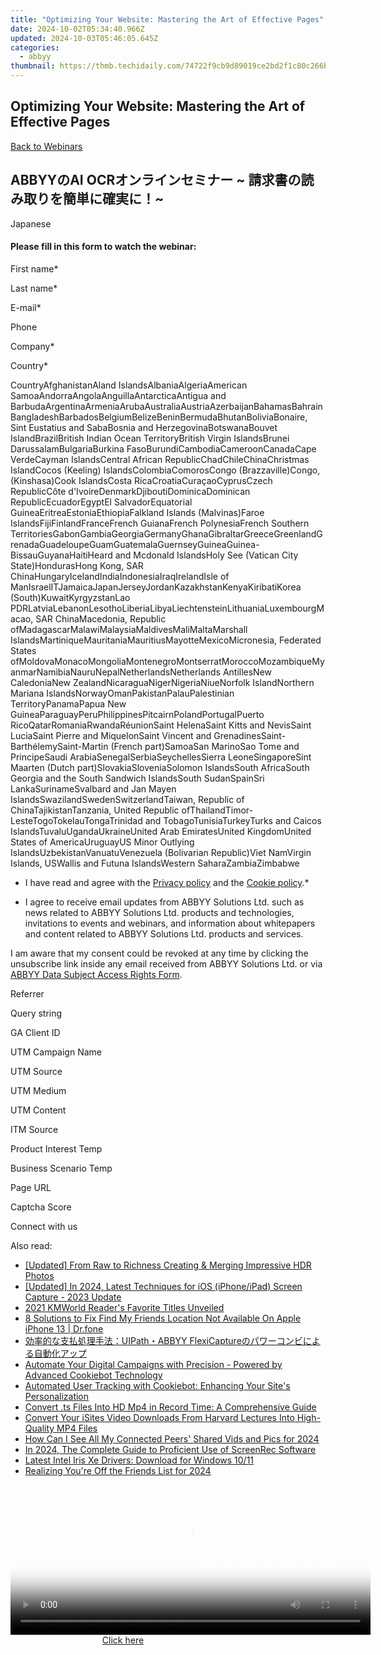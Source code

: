 ```yaml
---
title: "Optimizing Your Website: Mastering the Art of Effective Pages"
date: 2024-10-02T05:34:40.966Z
updated: 2024-10-03T05:46:05.645Z
categories:
  - abbyy
thumbnail: https://thmb.techidaily.com/74722f9cb9d89019ce2bd2f1c80c266bfc2adc6c2152da5539a4a5d5cb3e57e3.jpg
---
```


## Optimizing Your Website: Mastering the Art of Effective Pages

[Back to Webinars](https://tools.techidaily.com/abbyy/products/)

## ABBYYのAI OCRオンラインセミナー \~ 請求書の読み取りを簡単に確実に！\~

Japanese

#### Please fill in this form to watch the webinar:

First name\*

Last name\*

E-mail\*

Phone

Company\*

Сountry\*

СountryAfghanistanAland IslandsAlbaniaAlgeriaAmerican SamoaAndorraAngolaAnguillaAntarcticaAntigua and BarbudaArgentinaArmeniaArubaAustraliaAustriaAzerbaijanBahamasBahrainBangladeshBarbadosBelgiumBelizeBeninBermudaBhutanBoliviaBonaire, Sint Eustatius and SabaBosnia and HerzegovinaBotswanaBouvet IslandBrazilBritish Indian Ocean TerritoryBritish Virgin IslandsBrunei DarussalamBulgariaBurkina FasoBurundiCambodiaCameroonCanadaCape VerdeCayman IslandsCentral African RepublicChadChileChinaChristmas IslandCocos (Keeling) IslandsColombiaComorosCongo (Brazzaville)Congo, (Kinshasa)Cook IslandsCosta RicaCroatiaCuraçaoCyprusCzech RepublicCôte d'IvoireDenmarkDjiboutiDominicaDominican RepublicEcuadorEgyptEl SalvadorEquatorial GuineaEritreaEstoniaEthiopiaFalkland Islands (Malvinas)Faroe IslandsFijiFinlandFranceFrench GuianaFrench PolynesiaFrench Southern TerritoriesGabonGambiaGeorgiaGermanyGhanaGibraltarGreeceGreenlandGrenadaGuadeloupeGuamGuatemalaGuernseyGuineaGuinea-BissauGuyanaHaitiHeard and Mcdonald IslandsHoly See (Vatican City State)HondurasHong Kong, SAR ChinaHungaryIcelandIndiaIndonesiaIraqIrelandIsle of ManIsraelITJamaicaJapanJerseyJordanKazakhstanKenyaKiribatiKorea (South)KuwaitKyrgyzstanLao PDRLatviaLebanonLesothoLiberiaLibyaLiechtensteinLithuaniaLuxembourgMacao, SAR ChinaMacedonia, Republic ofMadagascarMalawiMalaysiaMaldivesMaliMaltaMarshall IslandsMartiniqueMauritaniaMauritiusMayotteMexicoMicronesia, Federated States ofMoldovaMonacoMongoliaMontenegroMontserratMoroccoMozambiqueMyanmarNamibiaNauruNepalNetherlandsNetherlands AntillesNew CaledoniaNew ZealandNicaraguaNigerNigeriaNiueNorfolk IslandNorthern Mariana IslandsNorwayOmanPakistanPalauPalestinian TerritoryPanamaPapua New GuineaParaguayPeruPhilippinesPitcairnPolandPortugalPuerto RicoQatarRomaniaRwandaRéunionSaint HelenaSaint Kitts and NevisSaint LuciaSaint Pierre and MiquelonSaint Vincent and GrenadinesSaint-BarthélemySaint-Martin (French part)SamoaSan MarinoSao Tome and PrincipeSaudi ArabiaSenegalSerbiaSeychellesSierra LeoneSingaporeSint Maarten (Dutch part)SlovakiaSloveniaSolomon IslandsSouth AfricaSouth Georgia and the South Sandwich IslandsSouth SudanSpainSri LankaSurinameSvalbard and Jan Mayen IslandsSwazilandSwedenSwitzerlandTaiwan, Republic of ChinaTajikistanTanzania, United Republic ofThailandTimor-LesteTogoTokelauTongaTrinidad and TobagoTunisiaTurkeyTurks and Caicos IslandsTuvaluUgandaUkraineUnited Arab EmiratesUnited KingdomUnited States of AmericaUruguayUS Minor Outlying IslandsUzbekistanVanuatuVenezuela (Bolivarian Republic)Viet NamVirgin Islands, USWallis and Futuna IslandsWestern SaharaZambiaZimbabwe

* I have read and agree with the [Privacy policy](https://tools.techidaily.com/abbyy/products/) and the [Cookie policy](https://tools.techidaily.com/abbyy/products/).\*

* I agree to receive email updates from ABBYY Solutions Ltd. such as news related to ABBYY Solutions Ltd. products and technologies, invitations to events and webinars, and information about whitepapers and content related to ABBYY Solutions Ltd. products and services.  
    
I am aware that my consent could be revoked at any time by clicking the unsubscribe link inside any email received from ABBYY Solutions Ltd. or via [ABBYY Data Subject Access Rights Form](https://tools.techidaily.com/abbyy/products/).

Referrer

Query string

GA Client ID

UTM Campaign Name

UTM Source

UTM Medium

UTM Content

ITM Source

Product Interest Temp

Business Scenario Temp

Page URL

Captcha Score

Connect with us

<ins class="adsbygoogle"
     style="display:block"
     data-ad-format="autorelaxed"
     data-ad-client="ca-pub-7571918770474297"
     data-ad-slot="1223367746"></ins>

<ins class="adsbygoogle"
     style="display:block"
     data-ad-client="ca-pub-7571918770474297"
     data-ad-slot="8358498916"
     data-ad-format="auto"
     data-full-width-responsive="true"></ins>

<span class="atpl-alsoreadstyle">Also read:</span>
<div><ul>
<li><a href="https://some-knowledge.techidaily.com/updated-from-raw-to-richness-creating-and-merging-impressive-hdr-photos/"><u>[Updated] From Raw to Richness Creating & Merging Impressive HDR Photos</u></a></li>
<li><a href="https://digital-screen-recording.techidaily.com/updated-in-2024-latest-techniques-for-ios-iphoneipad-screen-capture-2023-update/"><u>[Updated] In 2024, Latest Techniques for iOS (iPhone/iPad) Screen Capture - 2023 Update</u></a></li>
<li><a href="https://solve-hot.techidaily.com/2021-kmworld-readers-favorite-titles-unveiled/"><u>2021 KMWorld Reader's Favorite Titles Unveiled</u></a></li>
<li><a href="https://location-fake.techidaily.com/8-solutions-to-fix-find-my-friends-location-not-available-on-apple-iphone-13-drfone-by-drfone-virtual-ios/"><u>8 Solutions to Fix Find My Friends Location Not Available On Apple iPhone 13 | Dr.fone</u></a></li>
<li><a href="https://solve-hot.techidaily.com/1724312830505-uipathabbyy-flexicapture/"><u>効率的な支払処理手法：UIPath・ABBYY FlexiCaptureのパワーコンビによる自動化アップ</u></a></li>
<li><a href="https://solve-hot.techidaily.com/automate-your-digital-campaigns-with-precision-powered-by-advanced-cookiebot-technology/"><u>Automate Your Digital Campaigns with Precision - Powered by Advanced Cookiebot Technology</u></a></li>
<li><a href="https://solve-hot.techidaily.com/automated-user-tracking-with-cookiebot-enhancing-your-sites-personalization/"><u>Automated User Tracking with Cookiebot: Enhancing Your Site's Personalization</u></a></li>
<li><a href="https://vp-tips.techidaily.com/convert-ts-files-into-hd-mp4-in-record-time-a-comprehensive-guide/"><u>Convert .ts Files Into HD Mp4 in Record Time: A Comprehensive Guide</u></a></li>
<li><a href="https://win-premium.techidaily.com/convert-your-isites-video-downloads-from-harvard-lectures-into-high-quality-mp4-files/"><u>Convert Your iSites Video Downloads From Harvard Lectures Into High-Quality MP4 Files</u></a></li>
<li><a href="https://facebook-video-files.techidaily.com/how-can-i-see-all-my-connected-peers-shared-vids-and-pics-for-2024/"><u>How Can I See All My Connected Peers' Shared Vids and Pics for 2024</u></a></li>
<li><a href="https://screen-recording.techidaily.com/in-2024-the-complete-guide-to-proficient-use-of-screenrec-software/"><u>In 2024, The Complete Guide to Proficient Use of ScreenRec Software</u></a></li>
<li><a href="https://hardware-updates.techidaily.com/latest-intel-iris-xe-drivers-download-for-windows-1011/"><u>Latest Intel Iris Xe Drivers: Download for Windows 10/11</u></a></li>
<li><a href="https://snapchat-videos.techidaily.com/realizing-youre-off-the-friends-list-for-2024/"><u>Realizing You're Off the Friends List for 2024</u></a></li>
</ul></div>

<!-- affiliate ads begin -->
<span id="1983584">
					<video width="576" height="240" style="cursor:pointer"
           poster="//a.impactradius-go.com/display-clicktoplayimage/1983584.png"
           onclick="if(!this.playClicked){this.play();this.setAttribute('controls',true);this.playClicked=true;}">
	   <source src="//a.impactradius-go.com/display-ad/22993-1983584">
	   <img src="//a.impactradius-go.com/display-clicktoplayimage/1983584.png" style="border: none; height: 100%; width: 100%; object-fit: contain">
	</video>
	<div style="width:360px;text-align:center"><a href="javascript:window.open(decodeURIComponent('https%3A%2F%2Fhomestyler.sjv.io%2Fc%2F5597632%2F1983584%2F22993'), '_blank');void(0);">Click here</a></div>
</span>
<img height="0" width="0" src="https://imp.pxf.io/i/5597632/1983584/22993" style="position:absolute;visibility:hidden;" border="0" />
<!-- affiliate ads end -->


